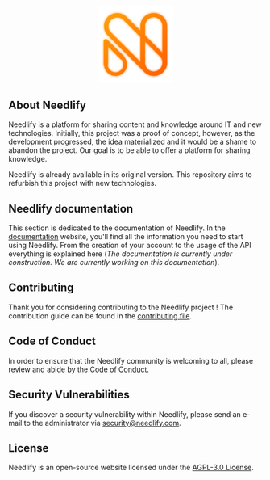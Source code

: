 <p align="center"><a href="https://needlify.com" target="_blank"><img src="https://raw.githubusercontent.com/Needlify/Art/master/logo.svg" width="150"></a></p>

## About Needlify

Needlify is a platform for sharing content and knowledge around IT and new technologies. Initially, this project was a proof of concept, however, as the development progressed, the idea materialized and it would be a shame to abandon the project. Our goal is to be able to offer a platform for sharing knowledge.

Needlify is already available in its original version. This repository aims to refurbish this project with new technologies.

## Needlify documentation

This section is dedicated to the documentation of Needlify. In the [documentation](https://docs.needlify.com/) website, you'll find all the information you need to start using Needlify. From the creation of your account to the usage of the API everything is explained here (*The documentation is currently under construction. We are currently working on this documentation*).

## Contributing

Thank you for considering contributing to the Needlify project ! The contribution guide can be found in the [contributing file](https://github.com/Needlify/Needlify-v2/blob/master/CONTRIBUTING.md).

## Code of Conduct

In order to ensure that the Needlify community is welcoming to all, please review and abide by the [Code of Conduct](https://github.com/Needlify/Needlify-v2/blob/master/CODE_OF_CONDUCT.md).

## Security Vulnerabilities

If you discover a security vulnerability within Needlify, please send an e-mail to the administrator via [security@needlify.com](mailto:security@needlify.com).

## License

Needlify is an open-source website licensed under the [AGPL-3.0 License](https://github.com/Needlify/Needlify-v2/blob/master/LICENSE).
